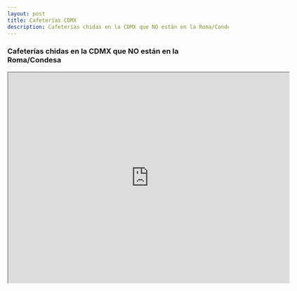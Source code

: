 ```yaml
---
layout: post
title: Cafeterías CDMX
description: Cafeterías chidas en la CDMX que NO están en la Roma/Condesa
---
```



### Cafeterías chidas en la CDMX que NO están en la Roma/Condesa

<iframe src="https://www.google.com/maps/d/u/0/embed?mid=1ebHDBCKTOaZi-TSH7cetIdpE46Iq5ag&ehbc=2E312F" width="640" height="480"></iframe>
